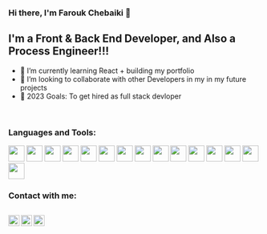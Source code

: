 ### Hi there, I'm Farouk Chebaiki 👋

## I'm a Front & Back End  Developer, and Also a Process Engineer!!!
- 🌱 I’m currently learning React + building my portfolio
- 👯 I’m looking to collaborate with other Developers in my in my future projects
- 🥅 2023 Goals: To get hired as full stack devloper
<br />

### Languages and Tools:

<img height="32" width="32" src="https://cdn.simpleicons.org/javascript" />
<img height="32" width="32" src="https://cdn.simpleicons.org/react/" />
<img height="32" width="32" src="https://cdn.simpleicons.org/redux" />
<img height="32" width="32" src="https://cdn.simpleicons.org/reduxsaga" />
<img height="32" width="32" src="https://cdn.simpleicons.org/nodedotjs" />
<img height="32" width="32" src="https://cdn.simpleicons.org/html5" />
<img height="32" width="32" src="https://cdn.simpleicons.org/css3" />
<img height="32" width="32" src="https://cdn.simpleicons.org/sass" />
<img height="32" width="32" src="https://cdn.simpleicons.org/postgresql" />
<img height="32" width="32" src="https://cdn.simpleicons.org/mongodb" />
<img height="32" width="32" src="https://cdn.simpleicons.org/git" />
<img height="32" width="32" src="https://cdn.simpleicons.org/github" />
<img height="32" width="32" src="https://cdn.simpleicons.org/gnometerminal" />
<img height="32" width="32" src="https://cdn.simpleicons.org/sublimetext" />
<img height="32" width="32" src="https://cdn.simpleicons.org/visualstudiocode" />

<br />


### Contact with me:

[<img align="left" alt="Farouk | Gmail" width="22px" src="https://cdn.jsdelivr.net/npm/simple-icons@v3/icons/gmail.svg" />][gmail]
[<img align="left" alt="farouk | LinkedIn" width="22px" src="https://cdn.jsdelivr.net/npm/simple-icons@v3/icons/linkedin.svg" />][linkedin]
[<img align="left" alt="farouk | Twitter" width="22px" src="https://cdn.jsdelivr.net/npm/simple-icons@v3/icons/twitter.svg" />][twitter]
<br />
---
[gmail]: mailto:farouk.chebaiki@gmail.com
[twitter]: https://twitter.com/faroukchebaiki
[linkedin]: https://linkedin.com/in/farouk7
